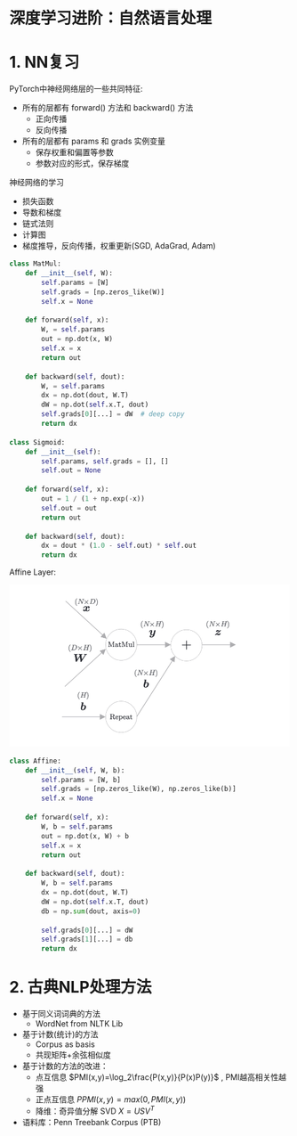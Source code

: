 # 深度学习进阶：自然语言处理

# 1. NN复习

PyTorch中神经网络层的一些共同特征:

- 所有的层都有 forward() 方法和 backward() 方法
  - 正向传播
  - 反向传播
- 所有的层都有 params 和 grads 实例变量
  - 保存权重和偏置等参数
  - 参数对应的形式，保存梯度

神经网络的学习

- 损失函数
- 导数和梯度
- 链式法则
- 计算图
- 梯度推导，反向传播，权重更新(SGD, AdaGrad, Adam)

```python
class MatMul:
    def __init__(self, W):
        self.params = [W]
        self.grads = [np.zeros_like(W)]
        self.x = None

    def forward(self, x):
        W, = self.params
        out = np.dot(x, W)
        self.x = x
        return out

    def backward(self, dout):
        W, = self.params
        dx = np.dot(dout, W.T)
        dW = np.dot(self.x.T, dout)
        self.grads[0][...] = dW  # deep copy
        return dx

class Sigmoid:
    def __init__(self):
        self.params, self.grads = [], []
        self.out = None

    def forward(self, x):
        out = 1 / (1 + np.exp(-x))
        self.out = out
        return out

    def backward(self, dout):
        dx = dout * (1.0 - self.out) * self.out
        return dx
```

Affine Layer:

![image-20241016171753621](./%E6%B7%B1%E5%BA%A6%E5%AD%A6%E4%B9%A0%E8%BF%9B%E9%98%B6-%E8%87%AA%E7%84%B6%E8%AF%AD%E8%A8%80%E5%A4%84%E7%90%86.assets/image-20241016171753621.png)

```python
class Affine:
    def __init__(self, W, b):
        self.params = [W, b]
        self.grads = [np.zeros_like(W), np.zeros_like(b)]
        self.x = None

    def forward(self, x):
        W, b = self.params
        out = np.dot(x, W) + b
        self.x = x
        return out

    def backward(self, dout):
        W, b = self.params
        dx = np.dot(dout, W.T)
        dW = np.dot(self.x.T, dout)
        db = np.sum(dout, axis=0)

        self.grads[0][...] = dW
        self.grads[1][...] = db
        return dx
```

# 2. 古典NLP处理方法

- 基于同义词词典的方法
  - WordNet from NLTK Lib
- 基于计数(统计)的方法
  - Corpus as basis
  - 共现矩阵+余弦相似度
- 基于计数的方法的改进：
  - 点互信息 $PMI(x,y)=\log_2\frac{P(x,y)}{P(x)P(y)}$ , PMI越高相关性越强
  - 正点互信息 $PPMI(x,y)=max(0,PMI(x,y))$
  - 降维：奇异值分解 SVD $X=USV^T$
- 语料库：Penn Treebank Corpus (PTB)



